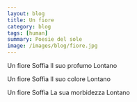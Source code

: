 ```yaml
---
layout: blog
title: Un fiore
category: blog
tags: [human]  
summary: Poesie del sole
image: /images/blog/fiore.jpg
---
```


Un fiore
Soffia
Il suo profumo
Lontano

Un fiore
Soffia
Il suo colore
Lontano

Un fiore
Soffia
La sua morbidezza
Lontano
